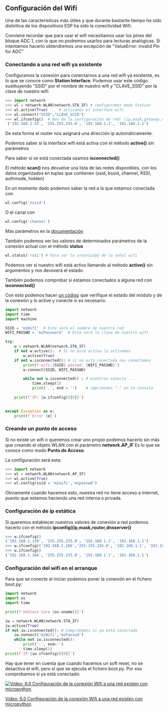 ## Configuración del Wifi

Una de las características más útiles y que durante bastante tiempo ha sido distintiva de los dispositivos ESP ha sido la conectividad Wifi.

Conviene recordar que para usar el wifi necesitamos usar los pines del bloque ADC 1, con lo que no podremos usarlos para lecturas analógicas. Si intentamos hacerlo obtendremos una excepción de "ValueError: invalid Pin for ADC"


### Conectando a una red wifi ya existente

Configuramos la conexión para conectarnos a una red wifi ya existente, es lo que se conoce como **Station Interface**. Podemos usar este código sustituyendo "SSID" por el nombre de nuestro wifi y "CLAVE_SSID" por la clave de nuestro wifi:

```python
>>> import network
>>> wl = network.WLAN(network.STA_IF) # configuramos modo Station
>>> wl.active(True)     # activamos el interface wifi
>>> wl.connect("SSID","CLAVE_SSID")
>>> wl.ifconfig()  # Nos da la configuración de red: (ip,mask,gateway,dns server)
 ('192.168.1.55', '255.255.255.0', '192.168.1.1', '192.168.1.1') 

```
De esta forma el router nos asignará una dirección ip automáticamente.

Podemos saber si la interface wifi está activa con el método __active()__ sin parámetros

Para saber si se está conectada usamos __isconnected()__

El método __scan()__ nos devuelve una lista de las redes disponibles, con los datos organizados en tuplas que contienen (ssid, bssid, channel, RSSI, authmode, hidden)

En un momento dado podemos saber la red a la que estamos conectada con 

```python
wl.config('essid')
```
O el canal con 

```python
wl.config('channel')
```

Más parámetros en la [documentación](https://docs.micropython.org/en/latest/library/network.WLAN.html#network.WLAN.config)

También podemos ver los valores de determinados parámetros de la conexión actual con el método **status**

```python
wl.status('rssi') # Para ver la intensidad de la señal wifi
```

Podemos ver si nuestro wifi está activo llamando al método **active()** sin argumentos y nos devoverá el estado.

También podemos comprobar si estamos conectados a alguna red con **isconnected()**

Con esto podemos hacer [un código](https://raw.githubusercontent.com/javacasm/CursoMicropython/master/codigo/init_wifi.py) que verifique el estado del módulo y de la conexión y lo active y conecte si es necesario.

```python
import network
import time
import machine

SSID = 'miWifi'  # Este será el nombre de nuestra red
WIFI_PASSWD = 'miPassword'  # Esta será la clave de nuestro wifi

try:
    w = network.WLAN(network.STA_IF)
    if not w.active():  # Si no está activa la activamos
        w.active(True)
    if not w.isconnected(): # si no está conectada nos conectamos
        print(f'wifi:{SSID} passwd: {WIFI_PASSWD}')
        w.connect(SSID, WIFI_PASSWD)

        while not w.isconnected() : # mientras conecta ...
            time.sleep(1)
            print('.', end = '')    # imprimimos "." en la consola
        
    print(f'IP: {w.ifconfig()[0]}')
    

except Exception as e:
    print(f'Error {e}')
```

### Creando un punto de acceso

Si no existe un wifi o queremos crear uno propio podemos hacerlo sin más que creando el objeto WLAN con el parámetro  __network.AP_IF__  Es lo que se conoce como modo __Punto de Acceso__.

La configuración será esta:


```python
>>> import network
>>> wl = network.WLAN(network.AP_IF)
>>> wl.active(True)
>>> wl.config(ssid = 'miwifi','mipasswd')
```

Obviamente cuando hacemos esto, nuestra red no tiene acceso a internet, puesto que estamos haciendo una red interna o privada.

### Configuración de ip estática

Si queremos establecer nuestros valores de conexión a red podemos hacerlo con el método __ipconfig((ip,mask,router,dnsserver))__

```python
>>> w.ifconfig()
('192.168.1.138', '255.255.255.0', '192.168.1.1', '192.168.1.1')
>>> w.ifconfig(('192.168.1.166','255.255.255.0', '192.168.1.1', '192.168.1.1'))
>>> w.ifconfig()
('192.168.1.166', '255.255.255.0', '192.168.1.1', '192.168.1.1')
```
### Configuración del wifi en el arranque

Para que se conecte al iniciar podemos poner la conexión en el fichero boot.py:

```python
import network
import os
import time

print(f'm5Stack Core {os.uname()}')

iw = network.WLAN(network.STA_IF)
iw.active(True)
if not iw.isconnected(): # Comprobamos si ya está conectada
    iw.connect('miWifi','miPasswd')
    while not iw.isconnected():
        print('.', end='')
        time.sleep(1)
print(f'IP:{iw.ifconfig()[0]}')
```

Hay que tener en cuenta que cuando hacemos un soft reset, no se desactiva el wifi, pero sí que se ejecuta el fichero boot.py. Por eso comprobamos si ya está conectado.

[![Vídeo: 6.0 Configuración de la conexión Wifi a una red existen con micropython](https://img.youtube.com/vi/_A0kuE7yGuw/0.jpg)](https://drive.google.com/file/d/1hgANRO5-cUGRYTPxzkmd3dPB9pipn4o6/view?usp=sharing)

[Vídeo: 6.0 Configuración de la conexión Wifi a una red existen con micropython](https://drive.google.com/file/d/1hgANRO5-cUGRYTPxzkmd3dPB9pipn4o6/view?usp=sharing)



